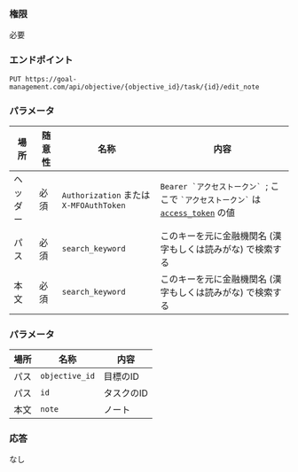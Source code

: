 ### 権限
必要

### エンドポイント
```
PUT https://goal-management.com/api/objective/{objective_id}/task/{id}/edit_note
```


### パラメータ
| 場所     | 随意性                               | 名称                                    | 内容                                                                                                 |
| -------- | ------------------------------------ | --------------------------------------- | ---------------------------------------------------------------------------------------------------- |
| ヘッダー | 必須                                 | `Authorization` または `X-MFOAuthToken` | `` Bearer `アクセストークン`  ``; ここで `` `アクセストークン` `` は [`access_token`](token.md) の値 |
| パス | 必須               | `search_keyword`                        | このキーを元に金融機関名 (漢字もしくは読みがな) で検索する                                           |
| 本文 | 必須               | `search_keyword`                        | このキーを元に金融機関名 (漢字もしくは読みがな) で検索する                                           |

### パラメータ
| 場所  | 名称             | 内容     |
|-----|----------------|--------|
| パス  | `objective_id` | 目標のID  |
| パス  | `id`           | タスクのID |
| 本文  | `note`         | ノート    |

### 応答
なし

